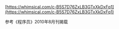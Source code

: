 [https://whimsical.com/c-B5S7D76ZxLB3GTxXkDxFq1](https://whimsical.com/c-B5S7D76ZxLB3GTxXkDxFq1)


参考《程序员》2010年8月刊揭载